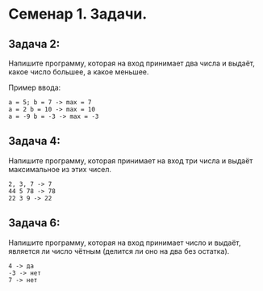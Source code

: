 # Семенар 1. Задачи.

## Задача 2: 

Напишите программу, которая на вход принимает два числа и выдаёт, какое число большее, а какое меньшее.

Пример ввода:

    a = 5; b = 7 -> max = 7
    a = 2 b = 10 -> max = 10
    a = -9 b = -3 -> max = -3


## Задача 4: 

Напишите программу, которая принимает на вход три числа и выдаёт максимальное из этих чисел.

    2, 3, 7 -> 7
    44 5 78 -> 78
    22 3 9 -> 22

## Задача 6: 

Напишите программу, которая на вход принимает число и выдаёт, является ли число чётным (делится ли оно на два без остатка).

    4 -> да
    -3 -> нет
    7 -> нет